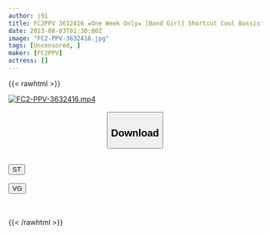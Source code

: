 ```yaml
---
author: j91
title: FC2PPV 3632416 ★One Week Only★ [Band Girl] Shortcut Cool Bassist JD 20 Years Old. In The Morning On The Way Home From The Live After The Live, I Picked Up A Pick-Up & Immediately Took It Home And Picked It Up And Fucked It With White-Eyed Gangimari Majikichi Creampie!! [cen]
date: 2023-08-03T01:30:00Z
image: "FC2-PPV-3632416.jpg"
tags: [Uncensored, ]
maker: [FC2PPV]
actress: []
---
```



{{< rawhtml >}}

<div class="video" data-videoid="KrdZ5kgM0b5mX47">
    <a href="javascript:;">
        <img src="https://my.j91.asia/posts/FC2-PPV-3632416/FC2-PPV-3632416.jpg" width="WIDTH" height="HEIGHT" alt="FC2-PPV-3632416.mp4" loading="lazy">
    </a>
</div>

<script type="text/javascript" src="https://j91.asia/asset/on-demand-st.js"></script>

<br>
  <link rel="stylesheet" href="https://j91.asia/asset/bs5.css">
  
  <center>
  <button class="btn btn-primary" type="button" data-bs-toggle="collapse" data-bs-target=".multi-collapse" aria-expanded="false" aria-controls="multiCollapseExample1 multiCollapseExample2"><h2>Download</h2></button></center>
</p>
<div class="row">
  <div class="col">
    <div class="collapse multi-collapse" id="multiCollapseExample1">
      <div class="card card-body">
	      	      <br>
<div class="buttons">  
<a href="https://streamtape.to/v/KrdZ5kgM0b5mX47"><button class="btn-hover color-3"><i class="fa fa-download"></i> ST</button></a></div>
    </div>
  </div>
</div>
  <div class="col">
    <div class="collapse multi-collapse" id="multiCollapseExample2">
      <div class="card card-body">
	      <br>
<div class="buttons">
    <a href="https://vgembed.com/v/Y6D42AZw6VuvW96"><button class="btn-hover color-9"><i class="fa fa-download"></i> VG</button></a></div>
<br><br>
      </div>
    </div>
  </div>
</div>

{{< /rawhtml >}}